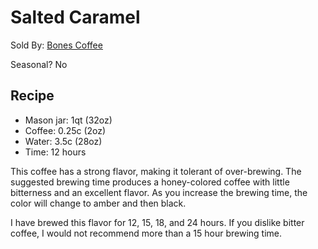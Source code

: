 # Salted Caramel
Sold By: [Bones Coffee](https://www.bonescoffee.com/products/bones-coffee-company-salted-caramel-coffee)

Seasonal? No

## Recipe
  * Mason jar: 1qt (32oz)
  * Coffee: 0.25c (2oz)
  * Water: 3.5c (28oz)
  * Time: 12 hours

This coffee has a strong flavor, making it tolerant of over-brewing. The suggested brewing time produces a honey-colored coffee with little bitterness and an excellent flavor. As you increase the brewing time, the color will change to amber and then black.

I have brewed this flavor for 12, 15, 18, and 24 hours. If you dislike bitter coffee, I would not recommend more than a 15 hour brewing time.
